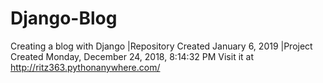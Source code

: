 # Django-Blog
Creating a blog with Django
|Repository Created January 6, 2019
|Project Created Monday, December 24, 2018, 8:14:32 PM
Visit it at http://ritz363.pythonanywhere.com/
